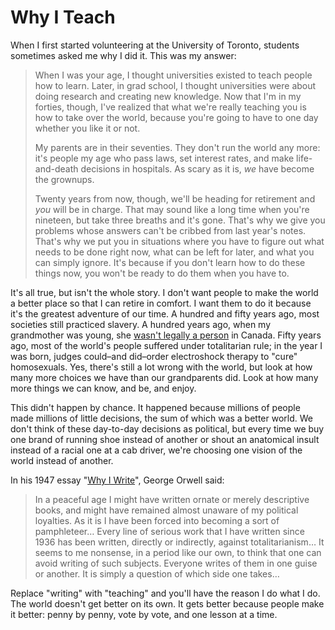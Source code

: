 # Why I Teach

When I first started volunteering at the University of Toronto,
students sometimes asked me why I did it. This was my answer:

> When I was your age, I thought universities existed to teach people
> how to learn. Later, in grad school, I thought universities were about
> doing research and creating new knowledge. Now that I'm in my forties,
> though, I've realized that what we're really teaching you is how to
> take over the world, because you're going to have to one day whether
> you like it or not.
>
> My parents are in their seventies. They don't run the world any
> more: it's people my age who pass laws, set interest rates, and make
> life-and-death decisions in hospitals. As scary as it is, *we* have
> become the grownups.
>
> Twenty years from now, though, we'll be heading for retirement and
> *you* will be in charge.  That may sound like a long time when
> you're nineteen, but take three breaths and it's gone. That's why we
> give you problems whose answers can't be cribbed from last year's
> notes. That's why we put you in situations where you have to figure
> out what needs to be done right now, what can be left for later, and
> what you can simply ignore. It's because if you don't learn how to
> do these things now, you won't be ready to do them when you have to.

It's all true, but isn't the whole story. I don't want people to make
the world a better place so that I can retire in comfort. I want them
to do it because it's the greatest adventure of our time. A hundred
and fifty years ago, most societies still practiced slavery. A hundred
years ago, when my grandmother was young, she [wasn't legally a
person][famous5] in Canada.  Fifty years ago, most of the world's
people suffered under totalitarian rule; in the year I was born,
judges could–and did–order electroshock therapy to "cure" homosexuals.
Yes, there's still a lot wrong with the world, but look at how many
more choices we have than our grandparents did. Look at how many more
things we can know, and be, and enjoy.

This didn't happen by chance. It happened because millions of people
made millions of little decisions, the sum of which was a better
world. We don't think of these day-to-day decisions as political, but
every time we buy one brand of running shoe instead of another or
shout an anatomical insult instead of a racial one at a cab driver,
we're choosing one vision of the world instead of another.

In his 1947 essay "[Why I Write][orwell-why-i-write]", George Orwell
said:

> In a peaceful age I might have written ornate or merely descriptive
> books, and might have remained almost unaware of my political
> loyalties. As it is I have been forced into becoming a sort of
> pamphleteer… Every line of serious work that I have written since
> 1936 has been written, directly or indirectly, against
> totalitarianism… It seems to me nonsense, in a period like our own,
> to think that one can avoid writing of such subjects. Everyone
> writes of them in one guise or another. It is simply a question of
> which side one takes…

Replace "writing" with "teaching" and you'll have the reason I do what
I do. The world doesn't get better on its own. It gets better because
people make it better: penny by penny, vote by vote, and one lesson at
a time.

[famous5]: http://www.canuck.com/famous5/html/history.html
[orwell-why-i-write]: http://www.resort.com/~prime8/Orwell/whywrite.html
